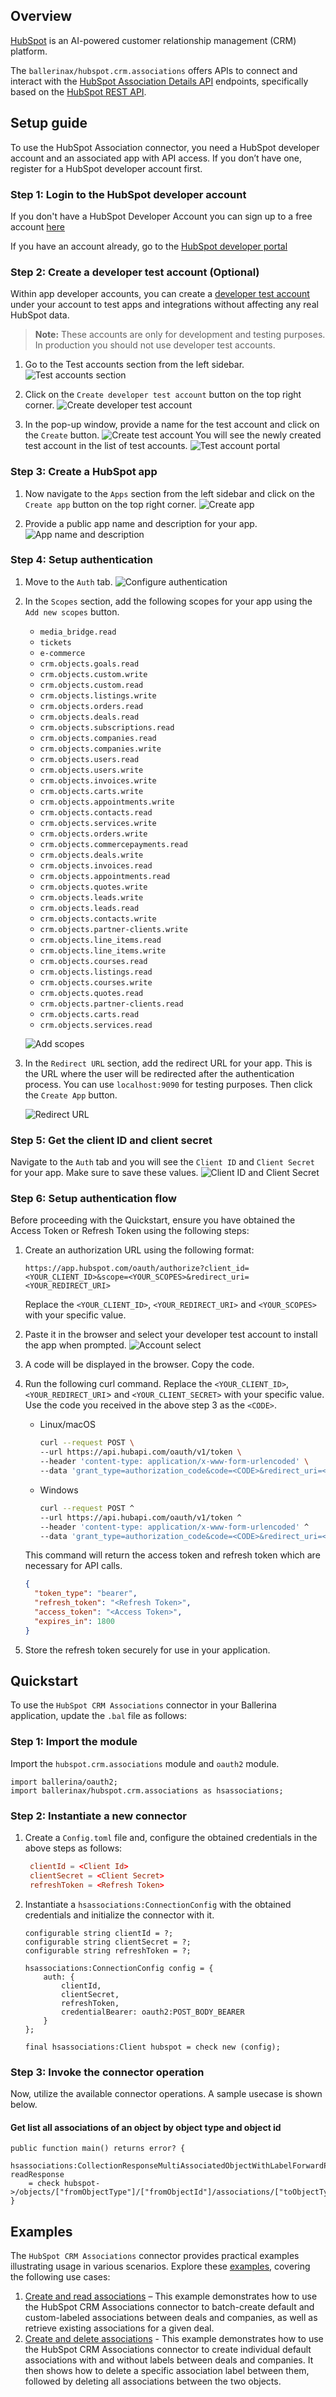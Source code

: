 ## Overview

[HubSpot](https://developers.hubspot.com) is an AI-powered customer relationship management (CRM) platform.

The `ballerinax/hubspot.crm.associations` offers APIs to connect and interact with the [HubSpot Association Details API](https://developers.hubspot.com/docs/reference/api/crm/associations/association-details) endpoints, specifically based on the [HubSpot REST API](https://developers.hubspot.com/docs/reference/api).

## Setup guide

To use the HubSpot Association connector, you need a HubSpot developer account and an associated app with API access. If you don’t have one, register for a HubSpot developer account first.

### Step 1: Login to the HubSpot developer account

If you don't have a HubSpot Developer Account you can sign up to a free account [here](https://developers.hubspot.com/get-started)

If you have an account already, go to the [HubSpot developer portal](https://app.hubspot.com/)

### Step 2: Create a developer test account (Optional)

Within app developer accounts, you can create a [developer test account](https://developers.hubspot.com/beta-docs/getting-started/account-types#developer-test-accounts) under your account to test apps and integrations without affecting any real HubSpot data.

> **Note:** These accounts are only for development and testing purposes. In production you should not use developer test accounts.

1. Go to the Test accounts section from the left sidebar.
   ![Test accounts section](https://raw.githubusercontent.com/ballerina-platform/module-ballerinax-hubspot.crm.associations/refs/heads/main/docs/resources/test_account.png)

2. Click on the `Create developer test account` button on the top right corner.
   ![Create developer test account](https://raw.githubusercontent.com/ballerina-platform/module-ballerinax-hubspot.crm.associations/refs/heads/main/docs/resources/create_test_account.png)

3. In the pop-up window, provide a name for the test account and click on the `Create` button.
   ![Create test account](https://raw.githubusercontent.com/ballerina-platform/module-ballerinax-hubspot.crm.associations/refs/heads/main/docs/resources/create_account.png)
   You will see the newly created test account in the list of test accounts.
   ![Test account portal](https://raw.githubusercontent.com/ballerina-platform/module-ballerinax-hubspot.crm.associations/refs/heads/main/docs/resources/test_account_portal.png)

### Step 3: Create a HubSpot app

1. Now navigate to the `Apps` section from the left sidebar and click on the `Create app` button on the top right corner.
   ![Create app](https://raw.githubusercontent.com/ballerina-platform/module-ballerinax-hubspot.crm.associations/refs/heads/main/docs/resources/create_app.png)

2. Provide a public app name and description for your app.
   ![App name and description](https://raw.githubusercontent.com/ballerina-platform/module-ballerinax-hubspot.crm.associations/refs/heads/main/docs/resources/app_name_desc.png)

### Step 4: Setup authentication

1. Move to the `Auth` tab.
   ![Configure authentication](https://raw.githubusercontent.com/ballerina-platform/module-ballerinax-hubspot.crm.associations/refs/heads/main/docs/resources/config_auth.png)

2. In the `Scopes` section, add the following scopes for your app using the `Add new scopes` button.
   - `media_bridge.read`
   - `tickets`
   - `e-commerce`
   - `crm.objects.goals.read`
   - `crm.objects.custom.write`
   - `crm.objects.custom.read`
   - `crm.objects.listings.write`
   - `crm.objects.orders.read`
   - `crm.objects.deals.read`
   - `crm.objects.subscriptions.read`
   - `crm.objects.companies.read`
   - `crm.objects.companies.write`
   - `crm.objects.users.read`
   - `crm.objects.users.write`
   - `crm.objects.invoices.write`
   - `crm.objects.carts.write`
   - `crm.objects.appointments.write`
   - `crm.objects.contacts.read`
   - `crm.objects.services.write`
   - `crm.objects.orders.write`
   - `crm.objects.commercepayments.read`
   - `crm.objects.deals.write`
   - `crm.objects.invoices.read`
   - `crm.objects.appointments.read`
   - `crm.objects.quotes.write`
   - `crm.objects.leads.write`
   - `crm.objects.leads.read`
   - `crm.objects.contacts.write`
   - `crm.objects.partner-clients.write`
   - `crm.objects.line_items.read`
   - `crm.objects.line_items.write`
   - `crm.objects.courses.read`
   - `crm.objects.listings.read`
   - `crm.objects.courses.write`
   - `crm.objects.quotes.read`
   - `crm.objects.partner-clients.read`
   - `crm.objects.carts.read`
   - `crm.objects.services.read`

   ![Add scopes](https://raw.githubusercontent.com/ballerina-platform/module-ballerinax-hubspot.crm.associations/refs/heads/main/docs/resources/add_scopes.png)

3. In the `Redirect URL` section, add the redirect URL for your app. This is the URL where the user will be redirected after the authentication process. You can use `localhost:9090` for testing purposes. Then click the `Create App` button.

   ![Redirect URL](https://raw.githubusercontent.com/ballerina-platform/module-ballerinax-hubspot.crm.associations/refs/heads/main/docs/resources/redirect_url.png)
  
### Step 5: Get the client ID and client secret

Navigate to the `Auth` tab and you will see the `Client ID` and `Client Secret` for your app. Make sure to save these values.
![Client ID and Client Secret](https://raw.githubusercontent.com/ballerina-platform/module-ballerinax-hubspot.crm.associations/refs/heads/main/docs/resources/client_id_secret.png)

### Step 6: Setup authentication flow

Before proceeding with the Quickstart, ensure you have obtained the Access Token or Refresh Token using the following steps:

1. Create an authorization URL using the following format:

   ```
   https://app.hubspot.com/oauth/authorize?client_id=<YOUR_CLIENT_ID>&scope=<YOUR_SCOPES>&redirect_uri=<YOUR_REDIRECT_URI>
   ```

   Replace the `<YOUR_CLIENT_ID>`, `<YOUR_REDIRECT_URI>` and `<YOUR_SCOPES>` with your specific value.
2. Paste it in the browser and select your developer test account to install the app when prompted.
   ![Account select](https://raw.githubusercontent.com/ballerina-platform/module-ballerinax-hubspot.crm.associations/refs/heads/main/docs/resources/account_select.png)

3. A code will be displayed in the browser. Copy the code.

4. Run the following curl command. Replace the `<YOUR_CLIENT_ID>`, `<YOUR_REDIRECT_URI`> and `<YOUR_CLIENT_SECRET>` with your specific value. Use the code you received in the above step 3 as the `<CODE>`.

   - Linux/macOS

     ```bash
     curl --request POST \
     --url https://api.hubapi.com/oauth/v1/token \
     --header 'content-type: application/x-www-form-urlencoded' \
     --data 'grant_type=authorization_code&code=<CODE>&redirect_uri=<YOUR_REDIRECT_URI>&client_id=<YOUR_CLIENT_ID>&client_secret=<YOUR_CLIENT_SECRET>'
     ```
   - Windows

     ```bash
     curl --request POST ^
     --url https://api.hubapi.com/oauth/v1/token ^
     --header 'content-type: application/x-www-form-urlencoded' ^
     --data 'grant_type=authorization_code&code=<CODE>&redirect_uri=<YOUR_REDIRECT_URI>&client_id=<YOUR_CLIENT_ID>&client_secret=<YOUR_CLIENT_SECRET>'
     ```

   This command will return the access token and refresh token which are necessary for API calls.

   ```json
   {
     "token_type": "bearer",
     "refresh_token": "<Refresh Token>",
     "access_token": "<Access Token>",
     "expires_in": 1800
   }
   ```
5. Store the refresh token securely for use in your application.

## Quickstart

To use the `HubSpot CRM Associations` connector in your Ballerina application, update the `.bal` file as follows:

### Step 1: Import the module

Import the `hubspot.crm.associations` module and `oauth2` module.

```ballerina
import ballerina/oauth2;
import ballerinax/hubspot.crm.associations as hsassociations;
```

### Step 2: Instantiate a new connector

1. Create a `Config.toml` file and, configure the obtained credentials in the above steps as follows:

   ```toml
    clientId = <Client Id>
    clientSecret = <Client Secret>
    refreshToken = <Refresh Token>
   ```

2. Instantiate a `hsassociations:ConnectionConfig` with the obtained credentials and initialize the connector with it.

    ```ballerina
    configurable string clientId = ?;
    configurable string clientSecret = ?;
    configurable string refreshToken = ?;

    hsassociations:ConnectionConfig config = {
        auth: {
            clientId,
            clientSecret,
            refreshToken,
            credentialBearer: oauth2:POST_BODY_BEARER
        }
    };

    final hsassociations:Client hubspot = check new (config);
    ```
### Step 3: Invoke the connector operation

Now, utilize the available connector operations. A sample usecase is shown below.

#### Get list all associations of an object by object type and object id
    
```ballerina
public function main() returns error? {
    hsassociations:CollectionResponseMultiAssociatedObjectWithLabelForwardPaging readResponse 
    = check hubspot->/objects/["fromObjectType"]/["fromObjectId"]/associations/["toObjectType"];
}
```

## Examples

The `HubSpot CRM Associations` connector provides practical examples illustrating usage in various scenarios. Explore these [examples](https://github.com/ballerina-platform/module-ballerinax-hubspot.crm.associations/tree/main/examples), covering the following use cases:

1. [Create and read associations](https://github.com/ballerina-platform/module-ballerinax-hubspot.crm.associations/tree/main/examples/create-read-associations) –  This example demonstrates how to use the HubSpot CRM Associations connector to batch-create default and custom-labeled associations between deals and companies, as well as retrieve existing associations for a given deal.
2. [Create and delete associations](https://github.com/ballerina-platform/module-ballerinax-hubspot.crm.associations/tree/main/examples/create-delete-associations) - This example demonstrates how to use the HubSpot CRM Associations connector to create individual default associations with and without labels between deals and companies. It then shows how to delete a specific association label between them, followed by deleting all associations between the two objects.
